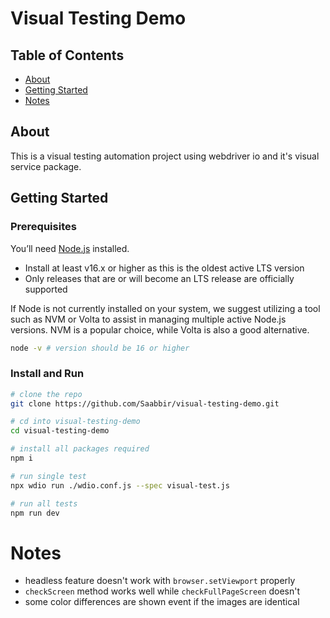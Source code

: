 # Visual Testing Demo

## Table of Contents

- [About](#about)
- [Getting Started](#getting_started)
- [Notes](#notes)

## About <a name = "about"></a>

This is a visual testing automation project using webdriver io and it's visual service package.

## Getting Started <a name = "getting_started"></a>

### Prerequisites

You’ll need [Node.js](https://nodejs.org/en) installed.

- Install at least v16.x or higher as this is the oldest active LTS version
- Only releases that are or will become an LTS release are officially supported

If Node is not currently installed on your system, we suggest utilizing a tool such as NVM or Volta to assist in managing multiple active Node.js versions. NVM is a popular choice, while Volta is also a good alternative.

```sh
node -v # version should be 16 or higher
```

### Install and Run

```sh
# clone the repo
git clone https://github.com/Saabbir/visual-testing-demo.git

# cd into visual-testing-demo
cd visual-testing-demo

# install all packages required
npm i

# run single test
npx wdio run ./wdio.conf.js --spec visual-test.js

# run all tests
npm run dev
```

# Notes

- headless feature doesn't work with `browser.setViewport` properly
- `checkScreen` method works well while `checkFullPageScreen` doesn't
- some color differences are shown event if the images are identical
